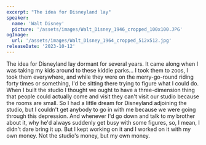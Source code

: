 ```yaml
---
excerpt: "The idea for Disneyland lay"
speaker:
  name: 'Walt Disney'
  picture: '/assets/images/Walt_Disney_1946_cropped_100x100.JPG'
ogImage:
  url: '/assets/images/Walt_Disney_1964_cropped_512x512.jpg'
releaseDate: '2023-10-12'
---
```


The idea for Disneyland lay dormant for several years. It came along when I was taking my kids around to these kiddie parks... I took them to zoos, I took them everywhere, and while they were on the merry-go-round riding forty times or something, I'd be sitting there trying to figure what I could do. When I built the studio I thought we ought to have a three-dimension thing that people could actually come and visit they can't visit our studio because the rooms are small. So I had a little dream for Disneyland adjoining the studio, but I couldn't get anybody to go in with me because we were going through this depression. And whenever I'd go down and talk to my brother about it, why he'd always suddenly get busy with some figures, so, I mean, I didn't dare bring it up. But I kept working on it and I worked on it with my own money. Not the studio's money, but my own money.
